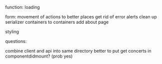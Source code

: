 

function:
loading 




form:
movement of actions to better places
get rid of error alerts
clean up serializer
containers to containers
add about page

styling


questions:


combine client and api into same directory
better to put get concerts in componentdidmount? (prob yes)
